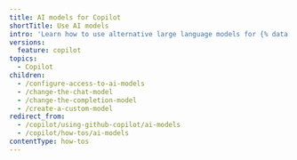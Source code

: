 ```yaml
---
title: AI models for Copilot
shortTitle: Use AI models
intro: 'Learn how to use alternative large language models for {% data variables.product.prodname_copilot %}.'
versions:
  feature: copilot
topics:
  - Copilot
children:
  - /configure-access-to-ai-models
  - /change-the-chat-model
  - /change-the-completion-model
  - /create-a-custom-model
redirect_from:
  - /copilot/using-github-copilot/ai-models
  - /copilot/how-tos/ai-models
contentType: how-tos
---
```


